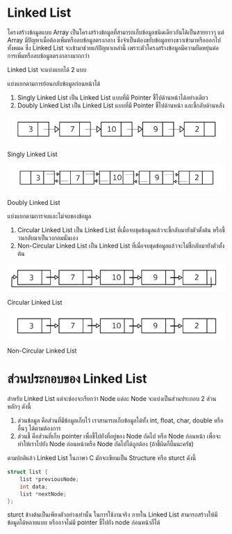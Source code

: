 # Linked List

โครงสร้างข้อมูลแบบ Array เป็นโครงสร้างข้อมูลที่สามารถเก็บข้อมูลชนิดเดียวกันได้เป็นสายยาวๆ แต่ Array มีปัญหาเมื่อต้องเพิ่มหรือลบข้อมูลตรงกลาง ซึ่งจำเป็นต้องขยับข้อมูลทางขวาเข้ามาหรือออกไปทั้งหมด ซึ่ง Linked List จะเข้ามาช่วยแก้ปัญหาเหล่านี้ เพราะตัวโครงสร้างข้อมูลมีความยืดหยุ่นต่อการเพิ่มหรือลบข้อมูลตรงกลางมากกว่า

Linked List จะแบ่งแยกได้ 2 แบบ

แบ่งแยกตามการย้อนกลับข้อมูลก่อนหน้าได้

1. Singly Linked List เป็น Linked List แบบที่มี Pointer ชี้ไปด้านหน้าได้อย่างเดียว
2. Doubly Linked List เป็น Linked List แบบที่มี Pointer ชี้ไปด้านหน้า และชี้กลับด้านหลัง

![Singly Linked List](https://github.com/op01/ComO-Reference/blob/master/Data%20Structure/Image/singly-linked-list.png)

Singly Linked List

![Doubly Linked List](https://github.com/op01/ComO-Reference/blob/master/Data%20Structure/Image/doubly-linked-list.png)

Doubly Linked List

แบ่งแยกตามการจบและไม่จบของข้อมูล

1. Circular Linked List เป็น Linked List ที่เมื่อจบชุดข้อมูลแล้วจะชี้กลับมายังตัวตั้งต้น หรือชี้วนกลับมาเป็นวงกลมนั่นเอง
2. Non-Circular Linked List เป็น Linked List ที่เมื่อจบชุดข้อมูลแล้วจะไม่ชี้กลับมายังตัวตั้งต้น

![Circular Linked List](https://github.com/op01/ComO-Reference/blob/master/Data%20Structure/Image/circular-linked-list.png)

Circular Linked List

![Doubly Linked List](https://github.com/op01/ComO-Reference/blob/master/Data%20Structure/Image/non-circular-linked-list.png)

Non-Circular Linked List

# ส่วนประกอบของ Linked List

สำหรับ Linked List แต่จะช่องจะเรียกว่า Node แต่ละ Node จะแบ่งเป็นส่วนประกอบ 2 ส่วนหลักๆ ดังนี้

1. ส่วนข้อมูล คือส่วนที่มีข้อมูลเก็บไว้ เราสามารถเก็บข้อมูลได้ทั้ง int, float, char, double หรืออื่นๆ ได้ตามต้องการ
2. ส่วนชี้ คือส่วนที่เก็บ pointer เพื่อชี้ไปยังที่อยู่ของ Node ถัดไป หรือ Node ก่อนหน้า เพื่อจะทำให้เราไปยัง Node ก่อนหน้าหรือ Node ถัดไปได้ถูกต้อง (ถ้าชี้ผิดก็บึ้มนะครัช)

ตามปกติแล้ว Linked List ในภาษา C มักจะเขียนเป็น Structure หรือ sturct ดังนี้

```cpp
struct list {
    list *previousNode;
    int data;
    list *nextNode;
};
```

sturct ข้างต้นเป็นเพียงตัวอย่างเท่านั้น ในการใช้งานจริง ภายใน Linked List สามารถสร้างให้มีข้อมูลได้หลายแบบ หรืออาจไม่มี pointer ชี้ไปยัง node ก่อนหน้าก็ได้
